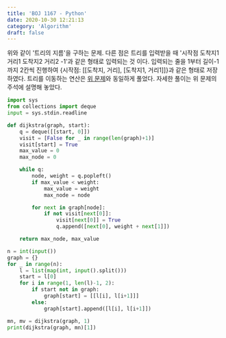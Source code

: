 ```yaml
---
title: 'BOJ 1167 - Python'
date: 2020-10-30 12:21:13
category: 'Algorithm'
draft: false
---
```

위와 같이 '트리의 지름'을 구하는 문제. 다른 점은 트리를 입력받을 때 '시작점 도착지1 거리1 도착지2 거리2 -1'과 같은 형태로 입력되는 것 이다. 입력되는 줄을 1부터 길이-1까지 2칸씩 진행하여 {시작점: [[도착지, 거리], [도착지1, 거리1]]}과 같은 형태로 저장하였다. 트리를 이동하는 연산은 [위 문제](../master/python/BOJ_1967.py)와 동일하게 풀었다. 자세한 풀이는 위 문제의 주석에 설명해 놓았다.
```python
import sys
from collections import deque
input = sys.stdin.readline

def dijkstra(graph, start):
    q = deque([[start, 0]])
    visit = [False for _ in range(len(graph)+1)]
    visit[start] = True
    max_value = 0
    max_node = 0

    while q:
        node, weight = q.popleft()
        if max_value < weight:
            max_value = weight
            max_node = node

        for next in graph[node]:
            if not visit[next[0]]:
                visit[next[0]] = True
                q.append([next[0], weight + next[1]])

    return max_node, max_value

n = int(input())
graph = {}
for _ in range(n):
    l = list(map(int, input().split()))
    start = l[0]
    for i in range(1, len(l)-1, 2):
        if start not in graph:
            graph[start] = [[l[i], l[i+1]]]
        else:
            graph[start].append([l[i], l[i+1]])

mn, mv = dijkstra(graph, 1)
print(dijkstra(graph, mn)[1])

```